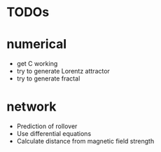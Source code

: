 
# TODOs

# numerical

* get C working
* try to generate Lorentz attractor
* try to generate fractal

# network

* Prediction of rollover
* Use differential equations
* Calculate distance from magnetic field strength

